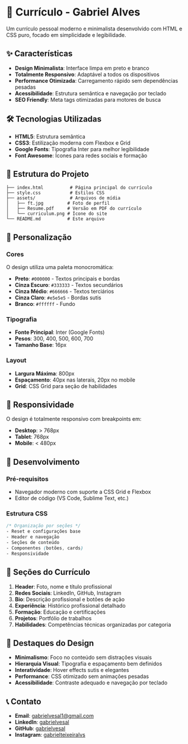 # 📄 Currículo - Gabriel Alves

Um currículo pessoal moderno e minimalista desenvolvido com HTML e CSS puro, focado em simplicidade e legibilidade.

## ✨ Características

- **Design Minimalista**: Interface limpa em preto e branco
- **Totalmente Responsivo**: Adaptável a todos os dispositivos
- **Performance Otimizada**: Carregamento rápido sem dependências pesadas
- **Acessibilidade**: Estrutura semântica e navegação por teclado
- **SEO Friendly**: Meta tags otimizadas para motores de busca

## 🛠️ Tecnologias Utilizadas

- **HTML5**: Estrutura semântica
- **CSS3**: Estilização moderna com Flexbox e Grid
- **Google Fonts**: Tipografia Inter para melhor legibilidade
- **Font Awesome**: Ícones para redes sociais e formação

## 📁 Estrutura do Projeto

```
├── index.html          # Página principal do currículo
├── style.css           # Estilos CSS
├── assets/             # Arquivos de mídia
│   ├── ft.jpg         # Foto de perfil
│   ├── Resume.pdf     # Versão em PDF do currículo
│   └── curriculum.png # Ícone do site
└── README.md          # Este arquivo
```

## 🎨 Personalização

### Cores
O design utiliza uma paleta monocromática:
- **Preto**: `#000000` - Textos principais e bordas
- **Cinza Escuro**: `#333333` - Textos secundários
- **Cinza Médio**: `#666666` - Textos terciários
- **Cinza Claro**: `#e5e5e5` - Bordas sutis
- **Branco**: `#ffffff` - Fundo

### Tipografia
- **Fonte Principal**: Inter (Google Fonts)
- **Pesos**: 300, 400, 500, 600, 700
- **Tamanho Base**: 16px

### Layout
- **Largura Máxima**: 800px
- **Espaçamento**: 40px nas laterais, 20px no mobile
- **Grid**: CSS Grid para seção de habilidades

## 📱 Responsividade

O design é totalmente responsivo com breakpoints em:
- **Desktop**: > 768px
- **Tablet**: 768px
- **Mobile**: < 480px

## 🔧 Desenvolvimento

### Pré-requisitos
- Navegador moderno com suporte a CSS Grid e Flexbox
- Editor de código (VS Code, Sublime Text, etc.)

### Estrutura CSS
```css
/* Organização por seções */
- Reset e configurações base
- Header e navegação
- Seções de conteúdo
- Componentes (botões, cards)
- Responsividade
```

## 📄 Seções do Currículo

1. **Header**: Foto, nome e título profissional
2. **Redes Sociais**: LinkedIn, GitHub, Instagram
3. **Bio**: Descrição profissional e botões de ação
4. **Experiência**: Histórico profissional detalhado
5. **Formação**: Educação e certificações
6. **Projetos**: Portfólio de trabalhos
7. **Habilidades**: Competências técnicas organizadas por categoria

## 🌟 Destaques do Design

- **Minimalismo**: Foco no conteúdo sem distrações visuais
- **Hierarquia Visual**: Tipografia e espaçamento bem definidos
- **Interatividade**: Hover effects sutis e elegantes
- **Performance**: CSS otimizado sem animações pesadas
- **Acessibilidade**: Contraste adequado e navegação por teclado

## 📞 Contato

- **Email**: gabrielvesal1@gmail.com
- **LinkedIn**: [gabrielvesal](https://www.linkedin.com/in/gabrielvesal/)
- **GitHub**: [gabrielvesal](https://github.com/gabrielvesal/)
- **Instagram**: [gabrielteixeiralvs](https://www.instagram.com/gabrielteixeiralvs/)




    
